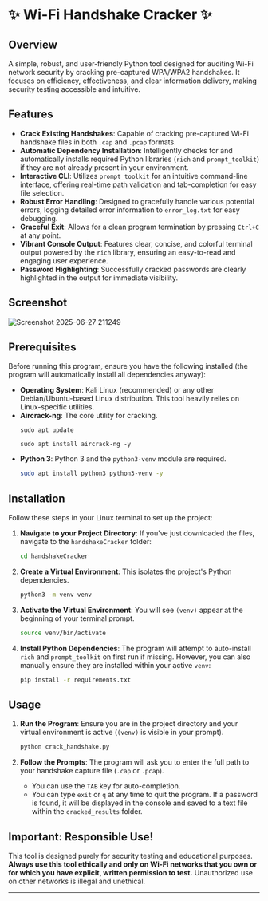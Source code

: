 # ✨ Wi-Fi Handshake Cracker ✨

## Overview
A simple, robust, and user-friendly Python tool designed for auditing Wi-Fi network security by cracking pre-captured WPA/WPA2 handshakes. It focuses on efficiency, effectiveness, and clear information delivery, making security testing accessible and intuitive.

## Features
* **Crack Existing Handshakes**: Capable of cracking pre-captured Wi-Fi handshake files in both `.cap` and `.pcap` formats.
* **Automatic Dependency Installation**: Intelligently checks for and automatically installs required Python libraries (`rich` and `prompt_toolkit`) if they are not already present in your environment.
* **Interactive CLI**: Utilizes `prompt_toolkit` for an intuitive command-line interface, offering real-time path validation and tab-completion for easy file selection.
* **Robust Error Handling**: Designed to gracefully handle various potential errors, logging detailed error information to `error_log.txt` for easy debugging.
* **Graceful Exit**: Allows for a clean program termination by pressing `Ctrl+C` at any point.
* **Vibrant Console Output**: Features clear, concise, and colorful terminal output powered by the `rich` library, ensuring an easy-to-read and engaging user experience.
* **Password Highlighting**: Successfully cracked passwords are clearly highlighted in the output for immediate visibility.

## Screenshot
![Screenshot 2025-06-27 211249](https://github.com/user-attachments/assets/eacda6e2-b307-42dc-9601-76fb768b051e)


## Prerequisites

Before running this program, ensure you have the following installed (the program will automatically install all dependencies anyway):

* **Operating System**: Kali Linux (recommended) or any other Debian/Ubuntu-based Linux distribution. This tool heavily relies on Linux-specific utilities.
* **Aircrack-ng**: The core utility for cracking.
    ```
    sudo apt update
    ```
    ```
    sudo apt install aircrack-ng -y
    ```
* **Python 3**: Python 3 and the `python3-venv` module are required.
    ```bash
    sudo apt install python3 python3-venv -y
    ```

## Installation

Follow these steps in your Linux terminal to set up the project:

1.  **Navigate to your Project Directory**:
    If you've just downloaded the files, navigate to the `handshakeCracker` folder:
    ```bash
    cd handshakeCracker
    ```

2.  **Create a Virtual Environment**:
    This isolates the project's Python dependencies.
    ```bash
    python3 -m venv venv
    ```

3.  **Activate the Virtual Environment**:
    You will see `(venv)` appear at the beginning of your terminal prompt.
    ```bash
    source venv/bin/activate
    ```

4.  **Install Python Dependencies**:
    The program will attempt to auto-install `rich` and `prompt_toolkit` on first run if missing. However, you can also manually ensure they are installed within your active `venv`:
    ```bash
    pip install -r requirements.txt
    ```

## Usage

1.  **Run the Program**:
    Ensure you are in the project directory and your virtual environment is active (`(venv)` is visible in your prompt).
    ```bash
    python crack_handshake.py
    ```

3.  **Follow the Prompts**:
    The program will ask you to enter the full path to your handshake capture file (`.cap` or `.pcap`).
    * You can use the `TAB` key for auto-completion.
    * You can type `exit` or `q` at any time to quit the program.
    If a password is found, it will be displayed in the console and saved to a text file within the `cracked_results` folder.

## Important: Responsible Use!
This tool is designed purely for security testing and educational purposes. **Always use this tool ethically and only on Wi-Fi networks that you own or for which you have explicit, written permission to test.** Unauthorized use on other networks is illegal and unethical.

---

